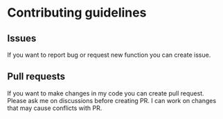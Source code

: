 # Contributing guidelines

## Issues
If you want to report bug or request new function you can create issue.

## Pull requests
If you want to make changes in my code you can create pull request. \
Please ask me on discussions before creating PR. I can work on changes that may cause conflicts with PR.
